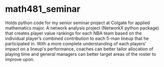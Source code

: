 # math481_seminar
Holds python code for my senior seminar project at Colgate for applied mathematics major. A network analysis project (NetworkX python package) that creates player value rankings for each NBA team based on the individual player’s combined contribution to each 5-man lineup that he participated in. With a more complete understanding of each players' impact on a lineup's performance, coaches can better tailor allocation of playing time and general managers can better target areas of the roster to improve upon.
